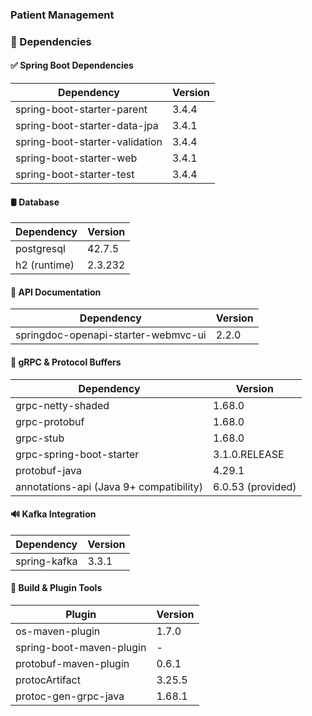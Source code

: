 ### Patient Management


### 🧩 Dependencies

#### ✅ Spring Boot Dependencies
| Dependency | Version |
|------------|---------|
| spring-boot-starter-parent | 3.4.4 |
| spring-boot-starter-data-jpa | 3.4.1 |
| spring-boot-starter-validation | 3.4.4 |
| spring-boot-starter-web | 3.4.1 |
| spring-boot-starter-test | 3.4.4 |

#### 🛢️ Database
| Dependency | Version |
|------------|---------|
| postgresql | 42.7.5 |
| h2 (runtime) | 2.3.232 |

#### 📖 API Documentation
| Dependency | Version |
|------------|---------|
| springdoc-openapi-starter-webmvc-ui | 2.2.0 |

#### 🔗 gRPC & Protocol Buffers
| Dependency | Version |
|------------|---------|
| grpc-netty-shaded | 1.68.0 |
| grpc-protobuf | 1.68.0 |
| grpc-stub | 1.68.0 |
| grpc-spring-boot-starter | 3.1.0.RELEASE |
| protobuf-java | 4.29.1 |
| annotations-api (Java 9+ compatibility) | 6.0.53 (provided) |

#### 🔊 Kafka Integration
| Dependency | Version |
|------------|---------|
| spring-kafka | 3.3.1 |

#### 🔧 Build & Plugin Tools
| Plugin | Version |
|--------|---------|
| os-maven-plugin | 1.7.0 |
| spring-boot-maven-plugin | - |
| protobuf-maven-plugin | 0.6.1 |
| protocArtifact | 3.25.5 |
| protoc-gen-grpc-java | 1.68.1 |